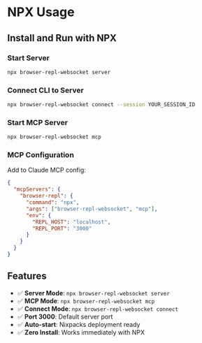 # NPX Usage

## Install and Run with NPX

### Start Server
```bash
npx browser-repl-websocket server
```

### Connect CLI to Server
```bash
npx browser-repl-websocket connect --session YOUR_SESSION_ID
```

### Start MCP Server
```bash
npx browser-repl-websocket mcp
```

### MCP Configuration
Add to Claude MCP config:
```json
{
  "mcpServers": {
    "browser-repl": {
      "command": "npx",
      "args": ["browser-repl-websocket", "mcp"],
      "env": {
        "REPL_HOST": "localhost",
        "REPL_PORT": "3000"
      }
    }
  }
}
```

## Features

- ✅ **Server Mode**: `npx browser-repl-websocket server`
- ✅ **MCP Mode**: `npx browser-repl-websocket mcp`
- ✅ **Connect Mode**: `npx browser-repl-websocket connect`
- ✅ **Port 3000**: Default server port
- ✅ **Auto-start**: Nixpacks deployment ready
- ✅ **Zero Install**: Works immediately with NPX
